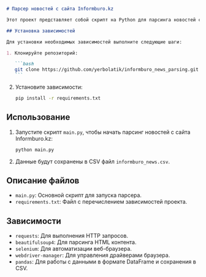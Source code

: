 ````markdown
# Парсер новостей с сайта Informburo.kz

Этот проект представляет собой скрипт на Python для парсинга новостей с сайта Informburo.kz и сохранения их в CSV файле.

## Установка зависимостей

Для установки необходимых зависимостей выполните следующие шаги:

1. Клонируйте репозиторий:

   ```bash
   git clone https://github.com/yerbolatik/informburo_news_parsing.git
   ```
````

2. Установите зависимости:

   ```bash
   pip install -r requirements.txt
   ```

## Использование

1. Запустите скрипт `main.py`, чтобы начать парсинг новостей с сайта Informburo.kz:

   ```bash
   python main.py
   ```

2. Данные будут сохранены в CSV файл `informburo_news.csv`.

## Описание файлов

- `main.py`: Основной скрипт для запуска парсера.
- `requirements.txt`: Файл с перечислением зависимостей проекта.

## Зависимости

- `requests`: Для выполнения HTTP запросов.
- `beautifulsoup4`: Для парсинга HTML контента.
- `selenium`: Для автоматизации веб-браузера.
- `webdriver-manager`: Для управления драйверами браузера.
- `pandas`: Для работы с данными в формате DataFrame и сохранения в CSV.

```

```
